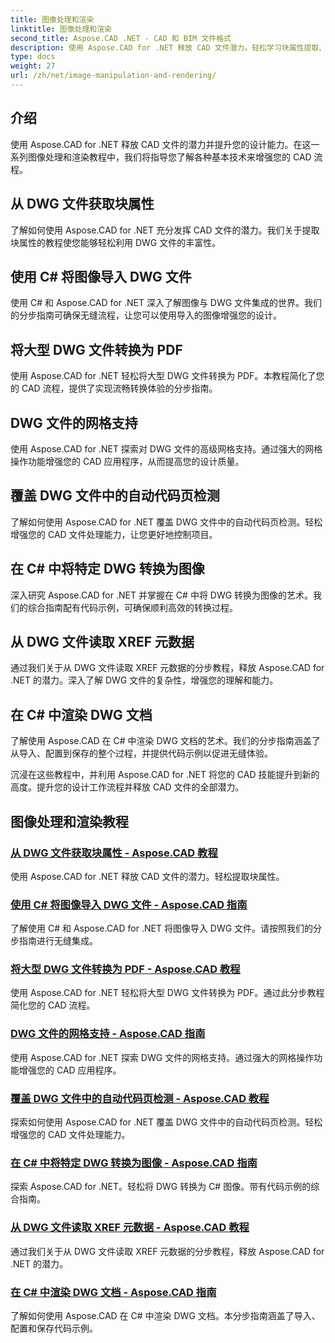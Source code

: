 ```yaml
---
title: 图像处理和渲染
linktitle: 图像处理和渲染
second_title: Aspose.CAD .NET - CAD 和 BIM 文件格式
description: 使用 Aspose.CAD for .NET 释放 CAD 文件潜力。轻松学习块属性提取、图像导入、DWG 到 PDF 转换、网格支持等。
type: docs
weight: 27
url: /zh/net/image-manipulation-and-rendering/
---
```


## 介绍

使用 Aspose.CAD for .NET 释放 CAD 文件的潜力并提升您的设计能力。在这一系列图像处理和渲染教程中，我们将指导您了解各种基本技术来增强您的 CAD 流程。

 ## 从 DWG 文件获取块属性 
了解如何使用 Aspose.CAD for .NET 充分发挥 CAD 文件的潜力。我们关于提取块属性的教程使您能够轻松利用 DWG 文件的丰富性。

 ## 使用 C# 将图像导入 DWG 文件 
使用 C# 和 Aspose.CAD for .NET 深入了解图像与 DWG 文件集成的世界。我们的分步指南可确保无缝流程，让您可以使用导入的图像增强您的设计。

 ## 将大型 DWG 文件转换为 PDF 
使用 Aspose.CAD for .NET 轻松将大型 DWG 文件转换为 PDF。本教程简化了您的 CAD 流程，提供了实现流畅转换体验的分步指南。

 ## DWG 文件的网格支持 
使用 Aspose.CAD for .NET 探索对 DWG 文件的高级网格支持。通过强大的网格操作功能增强您的 CAD 应用程序，从而提高您的设计质量。

 ## 覆盖 DWG 文件中的自动代码页检测 
了解如何使用 Aspose.CAD for .NET 覆盖 DWG 文件中的自动代码页检测。轻松增强您的 CAD 文件处理能力，让您更好地控制项目。

 ## 在 C# 中将特定 DWG 转换为图像 
深入研究 Aspose.CAD for .NET 并掌握在 C# 中将 DWG 转换为图像的艺术。我们的综合指南配有代码示例，可确保顺利高效的转换过程。

 ## 从 DWG 文件读取 XREF 元数据 
通过我们关于从 DWG 文件读取 XREF 元数据的分步教程，释放 Aspose.CAD for .NET 的潜力。深入了解 DWG 文件的复杂性，增强您的理解和能力。

 ## 在 C# 中渲染 DWG 文档 
了解使用 Aspose.CAD 在 C# 中渲染 DWG 文档的艺术。我们的分步指南涵盖了从导入、配置到保存的整个过程，并提供代码示例以促进无缝体验。

沉浸在这些教程中，并利用 Aspose.CAD for .NET 将您的 CAD 技能提升到新的高度。提升您的设计工作流程并释放 CAD 文件的全部潜力。
## 图像处理和渲染教程
### [从 DWG 文件获取块属性 - Aspose.CAD 教程](./getting-block-attributes-from-dwg/)
使用 Aspose.CAD for .NET 释放 CAD 文件的潜力。轻松提取块属性。
### [使用 C# 将图像导入 DWG 文件 - Aspose.CAD 指南](./importing-images-into-dwg/)
了解使用 C# 和 Aspose.CAD for .NET 将图像导入 DWG 文件。请按照我们的分步指南进行无缝集成。
### [将大型 DWG 文件转换为 PDF - Aspose.CAD 教程](./converting-large-dwg-files-to-pdf/)
使用 Aspose.CAD for .NET 轻松将大型 DWG 文件转换为 PDF。通过此分步教程简化您的 CAD 流程。
### [DWG 文件的网格支持 - Aspose.CAD 指南](./mesh-support-for-dwg/)
使用 Aspose.CAD for .NET 探索 DWG 文件的网格支持。通过强大的网格操作功能增强您的 CAD 应用程序。
### [覆盖 DWG 文件中的自动代码页检测 - Aspose.CAD 教程](./override-automatic-codepage-detection-in-dwg/)
探索如何使用 Aspose.CAD for .NET 覆盖 DWG 文件中的自动代码页检测。轻松增强您的 CAD 文件处理能力。
### [在 C# 中将特定 DWG 转换为图像 - Aspose.CAD 指南](./converting-particular-dwg-to-image/)
探索 Aspose.CAD for .NET。轻松将 DWG 转换为 C# 图像。带有代码示例的综合指南。
### [从 DWG 文件读取 XREF 元数据 - Aspose.CAD 教程](./reading-xref-metadata-from-dwg/)
通过我们关于从 DWG 文件读取 XREF 元数据的分步教程，释放 Aspose.CAD for .NET 的潜力。
### [在 C# 中渲染 DWG 文档 - Aspose.CAD 指南](./rendering-dwg-documents/)
了解如何使用 Aspose.CAD 在 C# 中渲染 DWG 文档。本分步指南涵盖了导入、配置和保存代码示例。